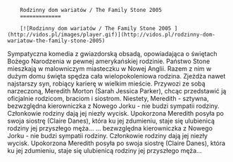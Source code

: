 
        Rodzinny dom wariatów / The Family Stone 2005 
        =============
        
        [![Rodzinny dom wariatów / The Family Stone 2005 ](http://vidos.pl/images/player.gif)](http://vidos.pl/rodzinny-dom-wariatow-the-family-stone-2005)
        
        
 Sympatyczna komedia z gwiazdorską obsadą, opowiadająca o świętach Bożego Narodzenia w pewnej amerykańskiej rodzinie. Państwo Stone mieszkają w malowniczym miasteczku w Nowej Anglii. Razem z nim w dużym domu święta spędza cała wielopokoleniowa rodzina. Zjeżdża nawet najstarszy syn, robiący karierę w wielkim mieście. Przywozi ze sobą narzeczoną, Meredith Morton (Sarah Jessica Parker), chcąc przedstawić ją oficjalnie rodzicom, braciom i siostrom. Niestety, Meredith - sztywna, bezwzględna kierowniczka z Nowego Jorku - nie budzi sympatii rodziny. Członkowie rodziny dają jej niezły wycisk. Upokorzona Meredith posyła po swoja siostrę (Claire Danes), która ku jej zdumieniu, staje się ulubienicą rodziny jej przyszłego męża...   ... bezwzględna kierowniczka z Nowego Jorku - nie budzi sympatii rodziny. Członkowie rodziny dają jej niezły wycisk. Upokorzona Meredith posyła po swoja siostrę (Claire Danes), która ku jej zdumieniu, staje się ulubienicą rodziny jej przyszłego męża...
    
